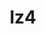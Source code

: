 ---
title: "lz4"
layout: cache
categories: [package, v0.18.1]
meta: {"versions": ["1.9.3"], "compilers": ["gcc@=7.3.1", "gcc@=7.5.0"], "oss": ["amzn2", "ubuntu18.04"], "platforms": ["linux"], "targets": ["aarch64", "graviton2", "x86_64", "x86_64_v3", "x86_64_v4"], "stacks": ["aws-ahug", "aws-ahug-aarch64", "aws-isc", "aws-isc-aarch64", "build_systems", "data-vis-sdk", "e4s", "radiuss", "root", "tutorial"], "num_specs": 5, "num_specs_by_stack": {"root": 5, "data-vis-sdk": 1, "tutorial": 1, "e4s": 1, "build_systems": 1, "radiuss": 1, "aws-ahug": 2, "aws-isc": 2, "aws-isc-aarch64": 2, "aws-ahug-aarch64": 2}}
spec_details: [{"hash": "fneymg5vs7rv4f7vnkmatafmlkmtkpjo", "compiler": "gcc@=7.5.0", "versions": ["1.9.3"], "os": "ubuntu18.04", "platform": "linux", "target": "x86_64", "variants": ["libs=shared,static"], "stacks": ["root", "data-vis-sdk", "tutorial", "e4s", "build_systems", "radiuss"], "size": "-", "tarball": "https://binaries.spack.io/v0.18.1/build_cache/linux-ubuntu18.04-x86_64/gcc-7.5.0/lz4-1.9.3/linux-ubuntu18.04-x86_64-gcc-7.5.0-lz4-1.9.3-fneymg5vs7rv4f7vnkmatafmlkmtkpjo.spack"}, {"hash": "4buo3quthamsdaoruaju4hyk7dqkw53n", "compiler": "gcc@=7.3.1", "versions": ["1.9.3"], "os": "amzn2", "platform": "linux", "target": "x86_64_v3", "variants": ["libs=shared,static"], "stacks": ["aws-ahug", "aws-isc", "root"], "size": "-", "tarball": "https://binaries.spack.io/v0.18.1/build_cache/linux-amzn2-x86_64_v3/gcc-7.3.1/lz4-1.9.3/linux-amzn2-x86_64_v3-gcc-7.3.1-lz4-1.9.3-4buo3quthamsdaoruaju4hyk7dqkw53n.spack"}, {"hash": "3i7iore765c4vkn7apwhq6xvwp56vrni", "compiler": "gcc@=7.3.1", "versions": ["1.9.3"], "os": "amzn2", "platform": "linux", "target": "aarch64", "variants": ["libs=shared,static"], "stacks": ["aws-isc-aarch64", "aws-ahug-aarch64", "root"], "size": "-", "tarball": "https://binaries.spack.io/v0.18.1/build_cache/linux-amzn2-aarch64/gcc-7.3.1/lz4-1.9.3/linux-amzn2-aarch64-gcc-7.3.1-lz4-1.9.3-3i7iore765c4vkn7apwhq6xvwp56vrni.spack"}, {"hash": "tbqjknfcwa5iju6slingno2dtxbqyfnp", "compiler": "gcc@=7.3.1", "versions": ["1.9.3"], "os": "amzn2", "platform": "linux", "target": "x86_64_v4", "variants": ["libs=shared,static"], "stacks": ["aws-ahug", "aws-isc", "root"], "size": "-", "tarball": "https://binaries.spack.io/v0.18.1/build_cache/linux-amzn2-x86_64_v4/gcc-7.3.1/lz4-1.9.3/linux-amzn2-x86_64_v4-gcc-7.3.1-lz4-1.9.3-tbqjknfcwa5iju6slingno2dtxbqyfnp.spack"}, {"hash": "7kd5ulqie4fzit4urwefibozk7h3cujg", "compiler": "gcc@=7.3.1", "versions": ["1.9.3"], "os": "amzn2", "platform": "linux", "target": "graviton2", "variants": ["libs=shared,static"], "stacks": ["aws-isc-aarch64", "aws-ahug-aarch64", "root"], "size": "-", "tarball": "https://binaries.spack.io/v0.18.1/build_cache/linux-amzn2-graviton2/gcc-7.3.1/lz4-1.9.3/linux-amzn2-graviton2-gcc-7.3.1-lz4-1.9.3-7kd5ulqie4fzit4urwefibozk7h3cujg.spack"}]
---